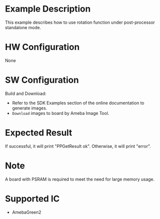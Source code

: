 # Example Description

This example describes how to use rotation function under post-processor standalone mode.

# HW Configuration

None

# SW Configuration

Build and Download:
   * Refer to the SDK Examples section of the online documentation to generate images.
   * `Download` images to board by Ameba Image Tool.

# Expected Result

If successful, it will print "PPGetResult ok". Otherwise, it will print "error".

# Note

A board with PSRAM is required to meet the need for large memory usage.

# Supported IC

* AmebaGreen2
